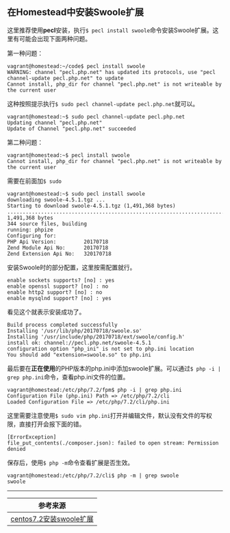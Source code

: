 ## 在Homestead中安装Swoole扩展

这里推荐使用**pecl**安装，执行`$ pecl install swoole`命令安装Swoole扩展。这里有可能会出现下面两种问题。

第一种问题：

```
vagrant@homestead:~/code$ pecl install swoole
WARNING: channel "pecl.php.net" has updated its protocols, use "pecl channel-update pecl.php.net" to update
Cannot install, php_dir for channel "pecl.php.net" is not writeable by the current user
```

这种按照提示执行`$ sudo pecl channel-update pecl.php.net`就可以。

```
vagrant@homestead:~$ sudo pecl channel-update pecl.php.net
Updating channel "pecl.php.net"
Update of Channel "pecl.php.net" succeeded
```

第二种问题：

```
vagrant@homestead:~$ pecl install swoole
Cannot install, php_dir for channel "pecl.php.net" is not writeable by the current user
```

需要在前面加`$ sudo`

```
vagrant@homestead:~$ sudo pecl install swoole
downloading swoole-4.5.1.tgz ...
Starting to download swoole-4.5.1.tgz (1,491,368 bytes)
......................................................................................................................................................................................................................................................................................................done: 1,491,368 bytes
344 source files, building
running: phpize
Configuring for:
PHP Api Version:         20170718
Zend Module Api No:      20170718
Zend Extension Api No:   320170718
```

安装Swoole时的部分配置，这里按需配置就行。

```
enable sockets supports? [no] : yes
enable openssl support? [no] : no
enable http2 support? [no] : no
enable mysqlnd support? [no] : yes
```

看见这个就表示安装成功了。

```
Build process completed successfully
Installing '/usr/lib/php/20170718/swoole.so'
Installing '/usr/include/php/20170718/ext/swoole/config.h'
install ok: channel://pecl.php.net/swoole-4.5.1
configuration option "php_ini" is not set to php.ini location
You should add "extension=swoole.so" to php.ini
```

最后要在**正在使用**的PHP版本的php.ini中添加swoole扩展。可以通过`$ php -i | grep php.ini`命令，查看php.ini文件的位置。

```
vagrant@homestead:/etc/php/7.2/fpm$ php -i | grep php.ini
Configuration File (php.ini) Path => /etc/php/7.2/cli
Loaded Configuration File => /etc/php/7.2/cli/php.ini
```

这里需要注意使用`$ sudo vim php.ini`打开并编辑文件，默认没有文件的写权限，直接打开会报下面的错。

```
[ErrorException]
file_put_contents(./composer.json): failed to open stream: Permission denied
```

保存后，使用`$ php -m`命令查看扩展是否生效。

```
vagrant@homestead:/etc/php/7.2/cli$ php -m | grep swoole
swoole
```

---

| 参考来源                                                     |
| ------------------------------------------------------------ |
| [centos7.2安装swoole扩展](https://www.jianshu.com/p/fa2cbf1a9e26) |

